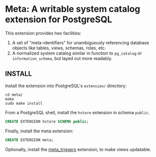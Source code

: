 Meta: A writable system catalog extension for PostgreSQL
========================================================

This extension provides two facilities:

1. A set of "meta-identifiers" for unambiguously referencing database objects like tables, views, schemas, roles, etc.
2. A normalized system catalog similar in function to `pg_catalog` or `information_schema`, but layed out more readably.

INSTALL
-------

Install the extension into PostgreSQL's `extension/` directory:
```shell
cd meta/
make
sudo make install
```

From a PostgreSQL shell, install the `hstore` extension in schema `public`.

```sql
CREATE EXTENSION hstore SCHEMA public;
```

Finally, install the meta extension:
```sql
CREATE EXTENSION meta;
```

Optionally, install the [meta_triggers](https://github.com/aquametalabs/meta_triggers) extension, to make views updatable.
